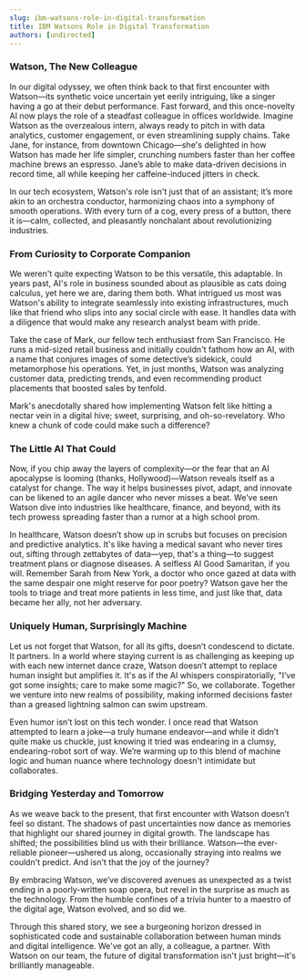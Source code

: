```yaml
---
slug: ibm-watsons-role-in-digital-transformation
title: IBM Watsons Role in Digital Transformation
authors: [undirected]
---
```



### Watson, The New Colleague

In our digital odyssey, we often think back to that first encounter with Watson—its synthetic voice uncertain yet eerily intriguing, like a singer having a go at their debut performance. Fast forward, and this once-novelty AI now plays the role of a steadfast colleague in offices worldwide. Imagine Watson as the overzealous intern, always ready to pitch in with data analytics, customer engagement, or even streamlining supply chains. Take Jane, for instance, from downtown Chicago—she's delighted in how Watson has made her life simpler, crunching numbers faster than her coffee machine brews an espresso. Jane’s able to make data-driven decisions in record time, all while keeping her caffeine-induced jitters in check.

In our tech ecosystem, Watson's role isn't just that of an assistant; it’s more akin to an orchestra conductor, harmonizing chaos into a symphony of smooth operations. With every turn of a cog, every press of a button, there it is—calm, collected, and pleasantly nonchalant about revolutionizing industries.

### From Curiosity to Corporate Companion

We weren't quite expecting Watson to be this versatile, this adaptable. In years past, AI's role in business sounded about as plausible as cats doing calculus, yet here we are, daring them both. What intrigued us most was Watson's ability to integrate seamlessly into existing infrastructures, much like that friend who slips into any social circle with ease. It handles data with a diligence that would make any research analyst beam with pride.

Take the case of Mark, our fellow tech enthusiast from San Francisco. He runs a mid-sized retail business and initially couldn't fathom how an AI, with a name that conjures images of some detective’s sidekick, could metamorphose his operations. Yet, in just months, Watson was analyzing customer data, predicting trends, and even recommending product placements that boosted sales by tenfold. 

Mark's anecdotally shared how implementing Watson felt like hitting a nectar vein in a digital hive; sweet, surprising, and oh-so-revelatory. Who knew a chunk of code could make such a difference?

### The Little AI That Could

Now, if you chip away the layers of complexity—or the fear that an AI apocalypse is looming (thanks, Hollywood)—Watson reveals itself as a catalyst for change. The way it helps businesses pivot, adapt, and innovate can be likened to an agile dancer who never misses a beat. We’ve seen Watson dive into industries like healthcare, finance, and beyond, with its tech prowess spreading faster than a rumor at a high school prom.

In healthcare, Watson doesn’t show up in scrubs but focuses on precision and predictive analytics. It's like having a medical savant who never tires out, sifting through zettabytes of data—yep, that's a thing—to suggest treatment plans or diagnose diseases. A selfless AI Good Samaritan, if you will. Remember Sarah from New York, a doctor who once gazed at data with the same despair one might reserve for poor poetry? Watson gave her the tools to triage and treat more patients in less time, and just like that, data became her ally, not her adversary.

### Uniquely Human, Surprisingly Machine

Let us not forget that Watson, for all its gifts, doesn’t condescend to dictate. It partners. In a world where staying current is as challenging as keeping up with each new internet dance craze, Watson doesn’t attempt to replace human insight but amplifies it. It's as if the AI whispers conspiratorially, "I’ve got some insights; care to make some magic?" So, we collaborate. Together we venture into new realms of possibility, making informed decisions faster than a greased lightning salmon can swim upstream.

Even humor isn’t lost on this tech wonder. I once read that Watson attempted to learn a joke—a truly humane endeavor—and while it didn’t quite make us chuckle, just knowing it tried was endearing in a clumsy, endearing-robot sort of way. We’re warming up to this blend of machine logic and human nuance where technology doesn't intimidate but collaborates.

### Bridging Yesterday and Tomorrow

As we weave back to the present, that first encounter with Watson doesn’t feel so distant. The shadows of past uncertainties now dance as memories that highlight our shared journey in digital growth. The landscape has shifted; the possibilities blind us with their brilliance. Watson—the ever-reliable pioneer—ushered us along, occasionally straying into realms we couldn't predict. And isn't that the joy of the journey? 

By embracing Watson, we’ve discovered avenues as unexpected as a twist ending in a poorly-written soap opera, but revel in the surprise as much as the technology. From the humble confines of a trivia hunter to a maestro of the digital age, Watson evolved, and so did we.

Through this shared story, we see a burgeoning horizon dressed in sophisticated code and sustainable collaboration between human minds and digital intelligence. We've got an ally, a colleague, a partner. With Watson on our team, the future of digital transformation isn't just bright—it's brilliantly manageable.